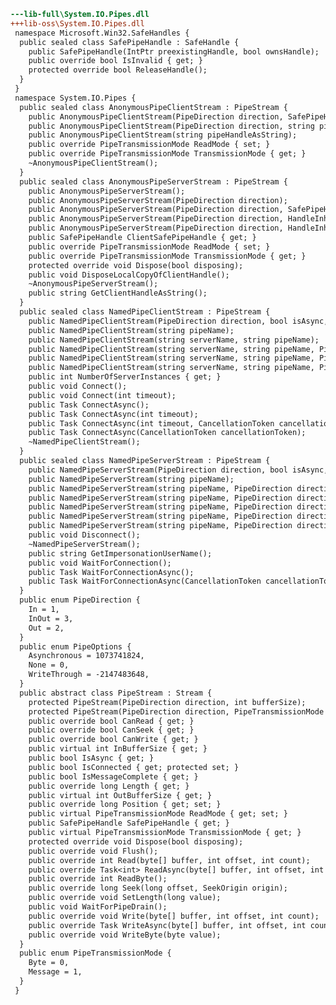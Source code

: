 ﻿```diff
---lib-full\System.IO.Pipes.dll
+++lib-oss\System.IO.Pipes.dll
 namespace Microsoft.Win32.SafeHandles {
  public sealed class SafePipeHandle : SafeHandle {
    public SafePipeHandle(IntPtr preexistingHandle, bool ownsHandle);
    public override bool IsInvalid { get; }
    protected override bool ReleaseHandle();
  }
 }
 namespace System.IO.Pipes {
  public sealed class AnonymousPipeClientStream : PipeStream {
    public AnonymousPipeClientStream(PipeDirection direction, SafePipeHandle safePipeHandle);
    public AnonymousPipeClientStream(PipeDirection direction, string pipeHandleAsString);
    public AnonymousPipeClientStream(string pipeHandleAsString);
    public override PipeTransmissionMode ReadMode { set; }
    public override PipeTransmissionMode TransmissionMode { get; }
    ~AnonymousPipeClientStream();
  }
  public sealed class AnonymousPipeServerStream : PipeStream {
    public AnonymousPipeServerStream();
    public AnonymousPipeServerStream(PipeDirection direction);
    public AnonymousPipeServerStream(PipeDirection direction, SafePipeHandle serverSafePipeHandle, SafePipeHandle clientSafePipeHandle);
    public AnonymousPipeServerStream(PipeDirection direction, HandleInheritability inheritability);
    public AnonymousPipeServerStream(PipeDirection direction, HandleInheritability inheritability, int bufferSize);
    public SafePipeHandle ClientSafePipeHandle { get; }
    public override PipeTransmissionMode ReadMode { set; }
    public override PipeTransmissionMode TransmissionMode { get; }
    protected override void Dispose(bool disposing);
    public void DisposeLocalCopyOfClientHandle();
    ~AnonymousPipeServerStream();
    public string GetClientHandleAsString();
  }
  public sealed class NamedPipeClientStream : PipeStream {
    public NamedPipeClientStream(PipeDirection direction, bool isAsync, bool isConnected, SafePipeHandle safePipeHandle);
    public NamedPipeClientStream(string pipeName);
    public NamedPipeClientStream(string serverName, string pipeName);
    public NamedPipeClientStream(string serverName, string pipeName, PipeDirection direction);
    public NamedPipeClientStream(string serverName, string pipeName, PipeDirection direction, PipeOptions options);
    public NamedPipeClientStream(string serverName, string pipeName, PipeDirection direction, PipeOptions options, TokenImpersonationLevel impersonationLevel);
    public int NumberOfServerInstances { get; }
    public void Connect();
    public void Connect(int timeout);
    public Task ConnectAsync();
    public Task ConnectAsync(int timeout);
    public Task ConnectAsync(int timeout, CancellationToken cancellationToken);
    public Task ConnectAsync(CancellationToken cancellationToken);
    ~NamedPipeClientStream();
  }
  public sealed class NamedPipeServerStream : PipeStream {
    public NamedPipeServerStream(PipeDirection direction, bool isAsync, bool isConnected, SafePipeHandle safePipeHandle);
    public NamedPipeServerStream(string pipeName);
    public NamedPipeServerStream(string pipeName, PipeDirection direction);
    public NamedPipeServerStream(string pipeName, PipeDirection direction, int maxNumberOfServerInstances);
    public NamedPipeServerStream(string pipeName, PipeDirection direction, int maxNumberOfServerInstances, PipeTransmissionMode transmissionMode);
    public NamedPipeServerStream(string pipeName, PipeDirection direction, int maxNumberOfServerInstances, PipeTransmissionMode transmissionMode, PipeOptions options);
    public NamedPipeServerStream(string pipeName, PipeDirection direction, int maxNumberOfServerInstances, PipeTransmissionMode transmissionMode, PipeOptions options, int inBufferSize, int outBufferSize);
    public void Disconnect();
    ~NamedPipeServerStream();
    public string GetImpersonationUserName();
    public void WaitForConnection();
    public Task WaitForConnectionAsync();
    public Task WaitForConnectionAsync(CancellationToken cancellationToken);
  }
  public enum PipeDirection {
    In = 1,
    InOut = 3,
    Out = 2,
  }
  public enum PipeOptions {
    Asynchronous = 1073741824,
    None = 0,
    WriteThrough = -2147483648,
  }
  public abstract class PipeStream : Stream {
    protected PipeStream(PipeDirection direction, int bufferSize);
    protected PipeStream(PipeDirection direction, PipeTransmissionMode transmissionMode, int outBufferSize);
    public override bool CanRead { get; }
    public override bool CanSeek { get; }
    public override bool CanWrite { get; }
    public virtual int InBufferSize { get; }
    public bool IsAsync { get; }
    public bool IsConnected { get; protected set; }
    public bool IsMessageComplete { get; }
    public override long Length { get; }
    public virtual int OutBufferSize { get; }
    public override long Position { get; set; }
    public virtual PipeTransmissionMode ReadMode { get; set; }
    public SafePipeHandle SafePipeHandle { get; }
    public virtual PipeTransmissionMode TransmissionMode { get; }
    protected override void Dispose(bool disposing);
    public override void Flush();
    public override int Read(byte[] buffer, int offset, int count);
    public override Task<int> ReadAsync(byte[] buffer, int offset, int count, CancellationToken cancellationToken);
    public override int ReadByte();
    public override long Seek(long offset, SeekOrigin origin);
    public override void SetLength(long value);
    public void WaitForPipeDrain();
    public override void Write(byte[] buffer, int offset, int count);
    public override Task WriteAsync(byte[] buffer, int offset, int count, CancellationToken cancellationToken);
    public override void WriteByte(byte value);
  }
  public enum PipeTransmissionMode {
    Byte = 0,
    Message = 1,
  }
 }
```
